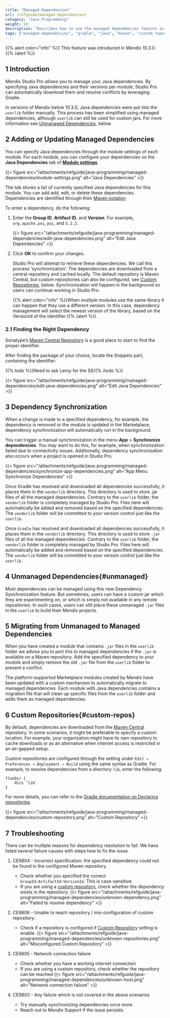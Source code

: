 ```yaml
---
title: "Managed Dependencies"
url: /refguide/managed-dependencies/
category: "Java Programming"
weight: 50
description: "Describes how to use the managed dependencies feature in Studio Pro"
tags: ["managed dependencies", "gradle", "java", "maven", "custom repository", "maven central", "dependency synchronization", "vendorlib"]
---
```


{{% alert color="info" %}}
This feature was introduced in Mendix 10.3.0.
{{% /alert %}}

## 1 Introduction

Mendix Studio Pro allows you to manage your Java dependencies. By specifying Java dependencies and their versions per module, Studio Pro can automatically download them and resolve conflicts by leveraging Gradle.

In versions of Mendix below 10.3.0, Java dependencies were put into the `userlib` folder manually. This process has been simplified using managed dependencies, although `userlib` can still be used for custom jars. For more information see [Unmanaged Dependencies](#unmanaged), below. 

## 2 Adding or Updating Managed Dependencies

You can specify Java dependencies through the module settings of each module. For each module, you can configure your dependencies on the **Java Dependencies** tab of [**Module settings**](/refguide/module-settings/). 

{{< figure src="/attachments/refguide/java-programming/managed-dependencies/module-settings.png" alt="Java Dependencies" >}}

The tab shows a list of currently specified Java dependencies for this module. You can add add, edit, or delete these dependencies. Dependencies are identified through their [Maven notation](https://maven.apache.org/guides/mini/guide-naming-conventions.html)

To enter a dependency, do the following:

1. Enter the **Group ID**, **Artifact ID**, and **Version**. For example, `org.apache.poi`, `poi`, and `5.2.3`.

    {{< figure src="/attachments/refguide/java-programming/managed-dependencies/edit-java-dependencies.png" alt="Edit Java Dependencies" >}}

1. Click **OK** to confirm your changes.

    Studio Pro will attempt to retrieve these dependencies. We call this process ‘synchronization’. The dependencies are downloaded from a central repository and cached locally. The default repository is Maven Central, but custom repositories can also be configured, see [Custom Repositories](#custom-repos), below. Synchronization will happen in the background so users can continue working in Studio Pro.

    {{% alert color="info" %}}When multiple modules use the same library it can happen that they use a different version. In this case, dependency management will select the newest version of the library, based on the VersionId of the identifier.{{% /alert %}}

### 2.1 Finding the Right Dependency

Sonatype’s [Maven Central Repository](https://central.sonatype.com/) is a good place to start to find the proper identifier.

After finding the package of your choice, locate the Snippets part, containing the identifier:

{{% todo %}}Need to ask Leroy for the SS{{% /todo %}}

{{< figure src="/attachments/refguide/java-programming/managed-dependencies/edit-java-dependencies.png" alt="Edit Java Dependencies" >}}

## 3 Dependency Synchronization

When a change is made to a specified dependency, for example, the dependency is removed or the module is updated in the Marketplace, dependency synchronization will automatically run in the background.

You can trigger a manual synchronization in the menu **App** > **Synchronize dependencies**. You may want to do this, for example, when synchronization failed due to connectivity issues. Additionally, dependency synchronization also occurs when a project is opened in Studio Pro.

{{< figure src="/attachments/refguide/java-programming/managed-dependencies/synchronize-app-dependencies.png" alt="App Menu Synchronize Dependencies" >}}

Once Gradle has resolved and downloaded all dependencies successfully, it places them in the `vendorlib` directory. This directory is used to store .jar files of all the managed dependencies. Contrary to the `userlib`  folder, the `vendorlib` folder is completely managed by Studio Pro. Files here will automatically be added and removed based on the specified dependencies. The `vendorlib` folder will be committed to your version control just like the `userlib`.

Once `Gradle` has resolved and downloaded all dependencies successfully, it places them in the `vendorlib` directory. This directory is used to store `.jar` files of all the managed dependencies. Contrary to the `userlib`  folder, the `vendorlib` folder is completely managed by Studio Pro. Files here will automatically be added and removed based on the specified dependencies. The `vendorlib` folder will be committed to your version control just like the `userlib`.

## 4 Unmanaged Dependencies{#unmanaged}

Most dependencies can be managed using this new Dependency Synchronization feature. But sometimes, users can have a custom jar which they are experimenting on, or which is simply not available in any remote repositories. In such cases, users can still place these unmanaged `.jar` files in the `userlib` to build their Mendix projects. 

## 5 Migrating from Unmanaged to Managed Dependencies 

When you have created a module that contains `.jar` files in the `userlib` folder we advise you to port this to managed dependencies if the `.jar` is available on a Maven repository. Add the specified dependency to your module and simply remove the old `.jar` file from the `userlib` folder to prevent a conflict.

The platform-supported Marketplace modules created by Mendix have been updated with a custom mechanism to automatically migrate to managed dependencies. Each module with Java dependencies contains a migration file that will clean up specific files from the `userlib` folder and adds them as managed dependencies.

## 6 Custom Repositories{#custom-repos}

By default, dependencies are downloaded from the [Maven Central](https://maven.apache.org/) repository. In some scenarios, it might be preferable to specify a custom location. For example, your organization might have its own repository to cache downloads or as an alternative when internet access is restricted in an air-gapped setup.

Custom repositories are configured through the setting under `Edit → Preferences → Deployment → Build` using the same syntax as Gradle. For example, to resolve dependencies from a directory `lib`, enter the following:

```
flatDir {
    dirs 'lib'
}
```

For more details, you can refer to the [Gradle documentation on Declaring repositories](https://docs.gradle.org/current/userguide/declaring_repositories.html).

{{< figure src="/attachments/refguide/java-programming/managed-dependencies/custom-repository.png" alt="Custom Repository" >}}

## 7 Troubleshooting

There can be multiple reasons for dependency resolution to fail. We have listed several failure causes with steps how to fix the issue.

1. CE9804 - Incorrect specification: the specified dependency could not be found in the configured Maven repository. 
    * Check whether you specified the correct `GroupId:ArtifactId:VersionId`. This is case-sensitive.
    * If you are using a [custom repository](magnet-link), check whether the dependency exists in the repository.
    {{< figure src="/attachments/refguide/java-programming/managed-dependencies/unknown-dependency.png" alt="Failed to resolve dependency" >}}

2. CE9806 - Unable to reach repository / mis-configuration of custom repository:
    * Check if a repository is configured if [Custom Repository](magnet-link) setting is enable.
    {{< figure src="/attachments/refguide/java-programming/managed-dependencies/unknown-repositories.png" alt="Misconfigured Custom Repository" >}}

3. CE9805 - Network connection failure
    * Check whether you have a working internet connection
    * If you are using a custom repository, check whether the repository can be reached
    {{< figure src="/attachments/refguide/java-programming/managed-dependencies/unknown-host.png" alt="Network connection failure" >}}

4. CE9803 - Any failure which is not covered in the above scenarios
    * Try manually synchronizing dependencies once more.
    * Reach out to Mendix Support if the issue persists.
